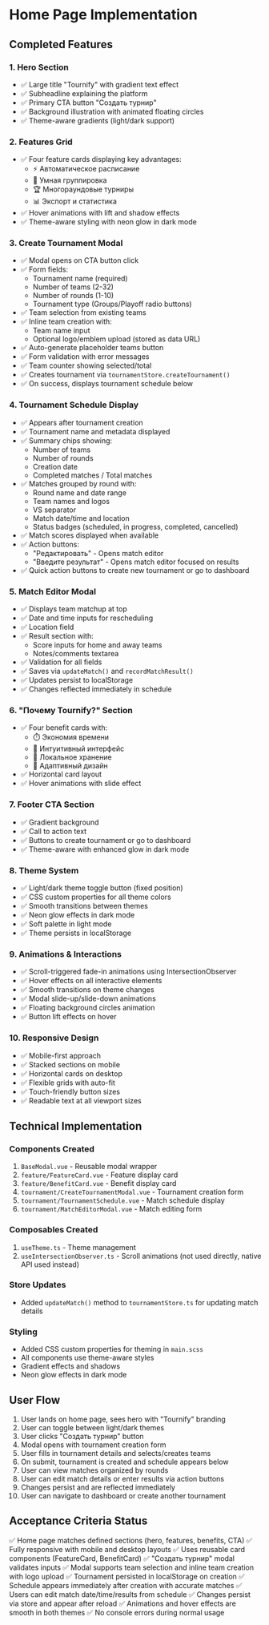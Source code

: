# Home Page Implementation

## Completed Features

### 1. Hero Section
- ✅ Large title "Tournify" with gradient text effect
- ✅ Subheadline explaining the platform
- ✅ Primary CTA button "Создать турнир"
- ✅ Background illustration with animated floating circles
- ✅ Theme-aware gradients (light/dark support)

### 2. Features Grid
- ✅ Four feature cards displaying key advantages:
  - ⚡ Автоматическое расписание
  - 🎯 Умная группировка
  - 🏆 Многораундовые турниры
  - 📊 Экспорт и статистика
- ✅ Hover animations with lift and shadow effects
- ✅ Theme-aware styling with neon glow in dark mode

### 3. Create Tournament Modal
- ✅ Modal opens on CTA button click
- ✅ Form fields:
  - Tournament name (required)
  - Number of teams (2-32)
  - Number of rounds (1-10)
  - Tournament type (Groups/Playoff radio buttons)
- ✅ Team selection from existing teams
- ✅ Inline team creation with:
  - Team name input
  - Optional logo/emblem upload (stored as data URL)
- ✅ Auto-generate placeholder teams button
- ✅ Form validation with error messages
- ✅ Team counter showing selected/total
- ✅ Creates tournament via `tournamentStore.createTournament()`
- ✅ On success, displays tournament schedule below

### 4. Tournament Schedule Display
- ✅ Appears after tournament creation
- ✅ Tournament name and metadata displayed
- ✅ Summary chips showing:
  - Number of teams
  - Number of rounds
  - Creation date
  - Completed matches / Total matches
- ✅ Matches grouped by round with:
  - Round name and date range
  - Team names and logos
  - VS separator
  - Match date/time and location
  - Status badges (scheduled, in progress, completed, cancelled)
- ✅ Match scores displayed when available
- ✅ Action buttons:
  - "Редактировать" - Opens match editor
  - "Введите результат" - Opens match editor focused on results
- ✅ Quick action buttons to create new tournament or go to dashboard

### 5. Match Editor Modal
- ✅ Displays team matchup at top
- ✅ Date and time inputs for rescheduling
- ✅ Location field
- ✅ Result section with:
  - Score inputs for home and away teams
  - Notes/comments textarea
- ✅ Validation for all fields
- ✅ Saves via `updateMatch()` and `recordMatchResult()`
- ✅ Updates persist to localStorage
- ✅ Changes reflected immediately in schedule

### 6. "Почему Tournify?" Section
- ✅ Four benefit cards with:
  - ⏱️ Экономия времени
  - 🎨 Интуитивный интерфейс
  - 💾 Локальное хранение
  - 📱 Адаптивный дизайн
- ✅ Horizontal card layout
- ✅ Hover animations with slide effect

### 7. Footer CTA Section
- ✅ Gradient background
- ✅ Call to action text
- ✅ Buttons to create tournament or go to dashboard
- ✅ Theme-aware with enhanced glow in dark mode

### 8. Theme System
- ✅ Light/dark theme toggle button (fixed position)
- ✅ CSS custom properties for all theme colors
- ✅ Smooth transitions between themes
- ✅ Neon glow effects in dark mode
- ✅ Soft palette in light mode
- ✅ Theme persists in localStorage

### 9. Animations & Interactions
- ✅ Scroll-triggered fade-in animations using IntersectionObserver
- ✅ Hover effects on all interactive elements
- ✅ Smooth transitions on theme changes
- ✅ Modal slide-up/slide-down animations
- ✅ Floating background circles animation
- ✅ Button lift effects on hover

### 10. Responsive Design
- ✅ Mobile-first approach
- ✅ Stacked sections on mobile
- ✅ Horizontal cards on desktop
- ✅ Flexible grids with auto-fit
- ✅ Touch-friendly button sizes
- ✅ Readable text at all viewport sizes

## Technical Implementation

### Components Created
1. `BaseModal.vue` - Reusable modal wrapper
2. `feature/FeatureCard.vue` - Feature display card
3. `feature/BenefitCard.vue` - Benefit display card
4. `tournament/CreateTournamentModal.vue` - Tournament creation form
5. `tournament/TournamentSchedule.vue` - Match schedule display
6. `tournament/MatchEditorModal.vue` - Match editing form

### Composables Created
1. `useTheme.ts` - Theme management
2. `useIntersectionObserver.ts` - Scroll animations (not used directly, native API used instead)

### Store Updates
- Added `updateMatch()` method to `tournamentStore.ts` for updating match details

### Styling
- Added CSS custom properties for theming in `main.scss`
- All components use theme-aware styles
- Gradient effects and shadows
- Neon glow effects in dark mode

## User Flow

1. User lands on home page, sees hero with "Tournify" branding
2. User can toggle between light/dark themes
3. User clicks "Создать турнир" button
4. Modal opens with tournament creation form
5. User fills in tournament details and selects/creates teams
6. On submit, tournament is created and schedule appears below
7. User can view matches organized by rounds
8. User can edit match details or enter results via action buttons
9. Changes persist and are reflected immediately
10. User can navigate to dashboard or create another tournament

## Acceptance Criteria Status

✅ Home page matches defined sections (hero, features, benefits, CTA)
✅ Fully responsive with mobile and desktop layouts
✅ Uses reusable card components (FeatureCard, BenefitCard)
✅ "Создать турнир" modal validates inputs
✅ Modal supports team selection and inline team creation with logo upload
✅ Tournament persisted in localStorage on creation
✅ Schedule appears immediately after creation with accurate matches
✅ Users can edit match date/time/results from schedule
✅ Changes persist via store and appear after reload
✅ Animations and hover effects are smooth in both themes
✅ No console errors during normal usage
